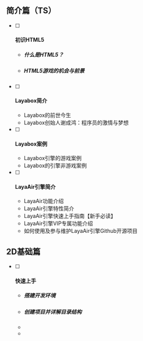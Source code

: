 ## 简介篇（TS）

  - [ ] #### 初识HTML5

    - ##### 什么是HTML5？

    - ##### HTML5游戏的机会与前景

  - [ ] #### Layabox简介

      - Layabox的前世今生
      - Layabox创始人谢成鸿：程序员的激情与梦想

  - [ ] #### Layabox案例

     - Layabox引擎的游戏案例
     - Layabox的引擎非游戏案例

  - [ ] #### LayaAir引擎简介

     - LayaAir功能介绍
     - LayaAir引擎特性简介
     - LayaAir引擎快速上手指南【新手必读】
     - LayaAir引擎VIP专属功能介绍
     - 如何使用及参与维护LayaAir引擎Github开源项目



## 2D基础篇

  - [ ] #### 快速上手

    - ##### 搭建开发环境
    
    - ##### 创建项目并详解目录结构
    
    - 
    
    - 